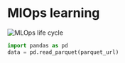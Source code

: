 # MlOps learning

![MLOps life cycle](https://dezyre.gumlet.io/images/blog/mlops-lifecycle/Understanding_the_MLOps_Lifecycle.webp?w=1242&dpr=1.3)

``` python
import pandas as pd
data = pd.read_parquet(parquet_url)
```
